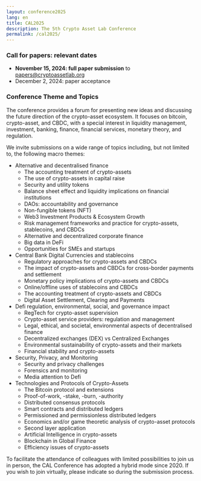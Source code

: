 ```yaml
---
layout: conference2025
lang: en
title: CAL2025
description: The 5th Crypto Asset Lab Conference
permalink: /cal2025/
---
```


### Call for papers: relevant dates

* __November 15, 2024: full paper submission__ to [papers@cryptoassetlab.org](mailto:papers@cryptoassetlab.org)
* December 2, 2024: paper acceptance

### Conference Theme and Topics

The conference
provides a forum for presenting
new ideas and discussing the future direction of the
crypto-asset ecosystem.
It focuses on bitcoin, crypto-asset, and CBDC,
with a special interest in
liquidity management, investment, banking, finance, financial services,
monetary theory, and regulation.

We invite submissions on a wide range of topics including,
but not limited to, the following macro themes:

* Alternative and decentralised finance
  * The accounting treatment of crypto-assets
  * The use of crypto-assets in capital raise
  * Security and utility tokens
  * Balance sheet effect and liquidity implications on financial institutions
  * DAOs: accountability and governance
  * Non-fungible tokens (NFT)
  * Web3 Investment Products & Ecosystem Growth
  * Risk management frameworks and practice for crypto-assets, stablecoins, and CBDCs
  * Alternative and decentralized corporate finance
  * Big data in DeFi
  * Opportunities for SMEs and startups
* Central Bank Digital Currencies and stablecoins
  * Regulatory approaches for crypto-assets and CBDCs
  * The impact of crypto-assets and CBDCs for cross-border payments and settlement
  * Monetary policy implications of crypto-assets and CBDCs
  * Online/offline uses of stablecoins and CBDCs
  * The accounting treatment of crypto-assets and CBDCs
  * Digital Asset Settlement, Clearing and Payments
* Defi regulation, environmental, social, and governance impact
  * RegTech for crypto-asset supervision
  * Crypto-asset service providers: regulation and management
  * Legal, ethical, and societal, environmental aspects of decentralised finance
  * Decentralized exchanges (DEX) vs Centralized Exchanges
  * Environmental sustainability of crypto-assets and their markets
  * Financial stability and crypto-assets
* Security, Privacy, and Monitoring
  * Security and privacy challenges
  * Forensics and monitoring
  * Media attention to Defi
* Technologies and Protocols of Crypto-Assets
  * The Bitcoin protocol and extensions
  * Proof-of-work, -stake, -burn, -authority
  * Distributed consensus protocols
  * Smart contracts and distributed ledgers
  * Permissioned and permissionless distributed ledgers
  * Economics and/or game theoretic analysis of crypto-asset protocols
  * Second layer application
  * Artificial Intelligence in crypto-assets
  * Blockchain in Global Finance
  * Efficiency issues of crypto-assets

To facilitate the attendance of colleagues with limited possibilities to join us in person,
the CAL Conference has adopted a hybrid mode since 2020.
If you wish to join virtually, please indicate so during the submission process.
